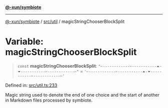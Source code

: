 [**@-xun/symbiote**](../../../README.md)

***

[@-xun/symbiote](../../../README.md) / [src/util](../README.md) / magicStringChooserBlockSplit

# Variable: magicStringChooserBlockSplit

> `const` **magicStringChooserBlockSplit**: `"✄------------✄-----------⏶-⏷-----------✄------------✄"` = `'✄------------✄-----------⏶-⏷-----------✄------------✄'`

Defined in: [src/util.ts:233](https://github.com/Xunnamius/symbiote/blob/10f876ec625b234388ec5689f4d10663cabb4139/src/util.ts#L233)

Magic string used to denote the end of one choice and the start of another in
Markdown files processed by symbiote.
